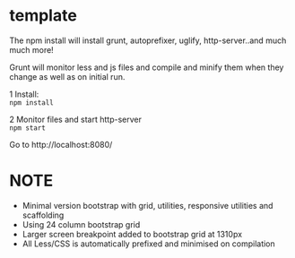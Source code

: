 # template

The npm install will install grunt, autoprefixer, uglify, http-server..and much much more!  

Grunt will monitor less and js files and compile and minify them when they change as well as on initial run.

1 Install:  
`npm install`

2 Monitor files and start http-server  
`npm start`  

Go to http://localhost:8080/


NOTE
====

- Minimal version bootstrap with grid, utilities, responsive utilities and scaffolding
- Using 24 column bootstrap grid
- Larger screen breakpoint added to bootstrap grid at 1310px
- All Less/CSS is automatically prefixed and minimised on compilation